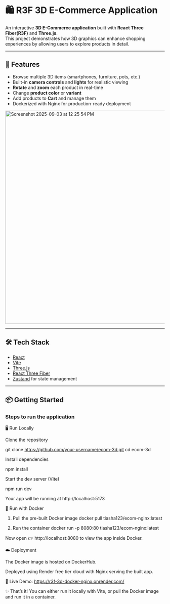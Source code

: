 # 🛍️ R3F 3D E-Commerce Application

An interactive **3D E-Commerce application** built with **React Three Fiber(R3F)** and **Three.js**.  
This project demonstrates how 3D graphics can enhance shopping experiences by allowing users to explore products in detail.  

---

## 🚀 Features
- Browse multiple 3D items (smartphones, furniture, pots, etc.)
- Built-in **camera controls** and **lights** for realistic viewing
- **Rotate** and **zoom** each product in real-time
- Change **product color** or **variant**
- Add products to **Cart** and manage them
- Dockerized with Nginx for production-ready deployment


<img width="1419" height="674" alt="Screenshot 2025-09-03 at 12 25 54 PM" src="https://github.com/user-attachments/assets/ba1c1906-ffae-4b63-b787-eb8aa31b6a01" />

---

## 🛠️ Tech Stack
- [React](https://react.dev/)
- [Vite](https://vitejs.dev/)
- [Three.js](https://threejs.org/)
- [React Three Fiber](https://docs.pmnd.rs/react-three-fiber/getting-started/introduction)
- [Zustand](https://zustand-demo.pmnd.rs/) for state management

---

## 📦 Getting Started

### Steps to run the application
🖥️ Run Locally

Clone the repository

git clone https://github.com/your-username/ecom-3d.git
cd ecom-3d


Install dependencies

npm install


Start the dev server (Vite)

npm run dev


Your app will be running at http://localhost:5173


🐳 Run with Docker
1. Pull the pre-built Docker image
docker pull tiasha123/ecom-nginx:latest

2. Run the container
docker run -p 8080:80 tiasha123/ecom-nginx:latest


Now open 👉 http://localhost:8080 to view the app inside Docker.

☁️ Deployment

The Docker image is hosted on DockerHub.

Deployed using Render free tier cloud with Nginx serving the built app.

🔗 Live Demo: https://r3f-3d-docker-nginx.onrender.com/

✨ That’s it! You can either run it locally with Vite, or pull the Docker image and run it in a container.
